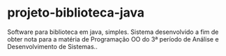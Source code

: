 # projeto-biblioteca-java
Software para biblioteca em java, simples. Sistema desenvolvido a fim de obter nota para a matéria de Programação OO do 3ª período de Análise e Desenvolvimento de Sistemas..
